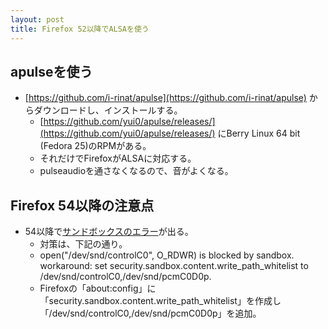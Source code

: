 ```yaml
---
layout: post
title: Firefox 52以降でALSAを使う
---
```


## apulseを使う

- [https://github.com/i-rinat/apulse](https://github.com/i-rinat/apulse) からダウンロードし、インストールする。
  - [https://github.com/yui0/apulse/releases/](https://github.com/yui0/apulse/releases/) にBerry Linux 64 bit (Fedora 25)のRPMがある。
  - それだけでFirefoxがALSAに対応する。
  - pulseaudioを通さなくなるので、音がよくなる。

## Firefox 54以降の注意点

- 54以降で[サンドボックスのエラー](https://github.com/i-rinat/apulse/issues/54)が出る。
  - 対策は、下記の通り。
  - open("/dev/snd/controlC0", O_RDWR) is blocked by sandbox. workaround: set security.sandbox.content.write_path_whitelist to /dev/snd/controlC0,/dev/snd/pcmC0D0p.
  - Firefoxの「about:config」に「security.sandbox.content.write_path_whitelist」を作成し「/dev/snd/controlC0,/dev/snd/pcmC0D0p」を追加。
